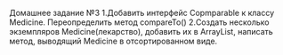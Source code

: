 Домашнее задание №3
1.Добавить интерфейс Copmparable<Medicine> к классу Medicine. Переопределить метод compareTo()
2.Создать несколько экземпляров Medicine(лекарство), добавить их в ArrayList, написать метод, выводящий Medicine в отсортированном виде.
